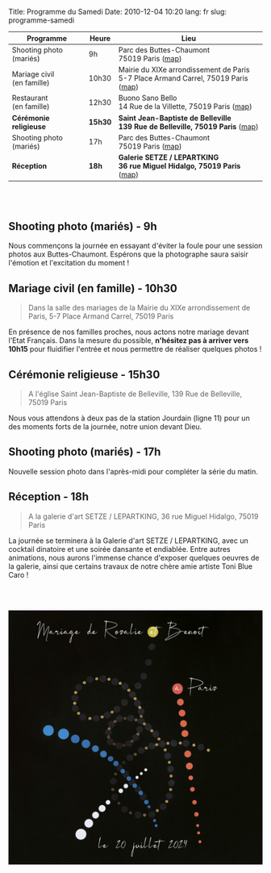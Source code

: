 Title: Programme du Samedi
Date: 2010-12-04 10:20
lang: fr
slug: programme-samedi

Programme | Heure | Lieu 
--- |--- | --- 
Shooting photo<br/>(mariés) | 9h | Parc des Buttes-Chaumont<br/>75019 Paris ([map](https://www.google.com/maps/place/Parc+des+Buttes-Chaumont/@48.8809496,2.380186,17z/data=!3m1!4b1!4m6!3m5!1s0x47e66dc6143ed387:0xf26bed6076959491!8m2!3d48.8809496!4d2.3827609!16zL20vMDVodzM1?entry=ttu))
Mariage civil<br/>(en famille) | 10h30 | Mairie du XIXe arrondissement de Paris<br/>5-7 Place Armand Carrel, 75019 Paris ([map](https://www.google.com/maps/place/Mairie+du+19e+arrondissement/@48.8829193,2.3794076,17z/data=!3m1!4b1!4m6!3m5!1s0x47e66ddaa2400b67:0x334473c7ba88933d!8m2!3d48.8829193!4d2.3819825!16s%2Fg%2F12338f7b?entry=ttu))
Restaurant<br/>(en famille) | 12h30 | Buono Sano Bello<br/>14 Rue de la Villette, 75019 Paris ([map](https://www.google.com/maps/place/Buono+Sano+Bello/@48.8754328,2.3849506,17z/data=!3m1!4b1!4m6!3m5!1s0x47e66dea77d8a3fd:0xc7a005a73cbc9e5b!8m2!3d48.8754328!4d2.3875255!16s%2Fg%2F11b6d0lt4v?entry=ttu))
**Cérémonie religieuse** | **15h30** | **Saint Jean-Baptiste de Belleville<br/>139 Rue de Belleville, 75019 Paris** ([map](https://www.google.com/maps/place/%C3%89glise+Saint-Jean-Baptiste+de+Belleville/@48.8756903,2.3867071,17z/data=!3m1!4b1!4m6!3m5!1s0x47e66dea9e35b2c7:0x80f4e2e8e5fd9ca1!8m2!3d48.8756903!4d2.389282!16s%2Fg%2F120vzky8?entry=ttu))
Shooting photo<br/>(mariés) | 17h | Parc des Buttes-Chaumont<br/>75019 Paris ([map](https://www.google.com/maps/place/Parc+des+Buttes-Chaumont/@48.8809496,2.380186,17z/data=!3m1!4b1!4m6!3m5!1s0x47e66dc6143ed387:0xf26bed6076959491!8m2!3d48.8809496!4d2.3827609!16zL20vMDVodzM1?entry=ttu))
**Réception** | **18h** | **Galerie SETZE / LEPARTKING<br/>36 rue Miguel Hidalgo, 75019 Paris** ([map](https://www.google.com/maps/place/36+Rue+Miguel+Hidalgo,+75019+Paris/@48.8815654,2.3889276,17z/data=!3m1!4b1!4m6!3m5!1s0x47e66dc75f99238f:0x70580508f1d9bc96!8m2!3d48.8815654!4d2.3915025!16s%2Fg%2F11c29p3102?entry=ttu))

<br/>
<br/>

## Shooting photo (mariés) - 9h

Nous commençons la journée en essayant d'éviter la foule pour une session photos aux Buttes-Chaumont. Espérons que la photographe saura saisir l'émotion et l'excitation du moment !

## Mariage civil (en famille) - 10h30


> Dans la salle des mariages de la Mairie du XIXe arrondissement de Paris, 5-7 Place Armand Carrel, 75019 Paris

En présence de nos familles proches, nous actons notre mariage devant l'Etat Français. Dans la mesure du possible, **n'hésitez pas à arriver vers 10h15** pour fluidifier l'entrée et nous permettre de réaliser quelques photos !

## Cérémonie religieuse - 15h30

> A l'église Saint Jean-Baptiste de Belleville, 139 Rue de Belleville, 75019 Paris

Nous vous attendons à deux pas de la station Jourdain (ligne 11) pour un des moments forts de la journée, notre union devant Dieu. 

## Shooting photo (mariés) - 17h

Nouvelle session photo dans l'après-midi pour compléter la série du matin.

## Réception - 18h

> A la galerie d'art SETZE / LEPARTKING, 36 rue Miguel Hidalgo, 75019 Paris

La journée se terminera à la Galerie d'art SETZE / LEPARTKING, avec un cocktail dinatoire et une soirée dansante et endiablée. Entre autres animations, nous aurons l'immense chance d'exposer quelques oeuvres de la galerie, ainsi que certains travaux de notre chère amie artiste Toni Blue Caro !

<br/>
<br/>

![faire-part](images/photo_3.jpg)
